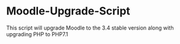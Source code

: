# Moodle-Upgrade-Script
This script will upgrade Moodle to the 3.4 stable version along with upgrading PHP to PHP7.1

